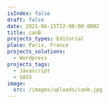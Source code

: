 ```yaml
---
isIndex: false
draft: false
date: 2021-06-15T22:00:00.000Z
title: canB
projects_types: Editorial
place: Paris, France
projects_solutions:
  - Wordpress
projects_tags:
  - Javascript
  - SASS
image:
  src: /images/uploads/canb.jpg
---
```

